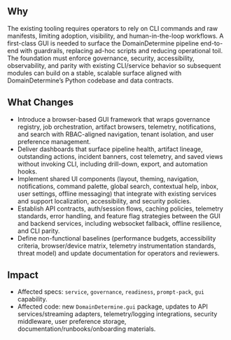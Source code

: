 ## Why
The existing tooling requires operators to rely on CLI commands and raw manifests, limiting adoption, visibility, and human-in-the-loop workflows. A first-class GUI is needed to surface the DomainDetermine pipeline end-to-end with guardrails, replacing ad-hoc scripts and reducing operational toil. The foundation must enforce governance, security, accessibility, observability, and parity with existing CLI/service behavior so subsequent modules can build on a stable, scalable surface aligned with DomainDetermine’s Python codebase and data contracts.

## What Changes
- Introduce a browser-based GUI framework that wraps governance registry, job orchestration, artifact browsers, telemetry, notifications, and search with RBAC-aligned navigation, tenant isolation, and user preference management.
- Deliver dashboards that surface pipeline health, artifact lineage, outstanding actions, incident banners, cost telemetry, and saved views without invoking CLI, including drill-down, export, and automation hooks.
- Implement shared UI components (layout, theming, navigation, notifications, command palette, global search, contextual help, inbox, user settings, offline messaging) that integrate with existing services and support localization, accessibility, and security policies.
- Establish API contracts, auth/session flows, caching policies, telemetry standards, error handling, and feature flag strategies between the GUI and backend services, including websocket fallback, offline resilience, and CLI parity.
- Define non-functional baselines (performance budgets, accessibility criteria, browser/device matrix, telemetry instrumentation standards, threat model) and update documentation for operators and reviewers.

## Impact
- Affected specs: `service`, `governance`, `readiness`, `prompt-pack`, `gui` capability.
- Affected code: new `DomainDetermine.gui` package, updates to API services/streaming adapters, telemetry/logging integrations, security middleware, user preference storage, documentation/runbooks/onboarding materials.
